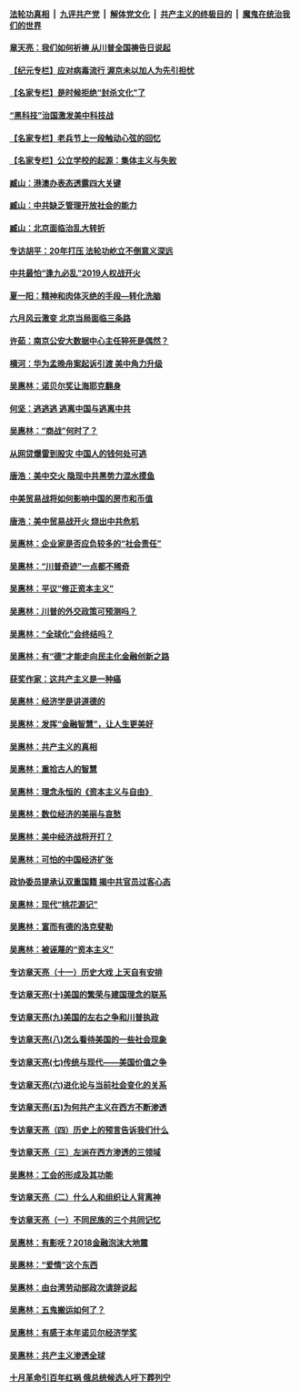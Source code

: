 

####  [法轮功真相](../../../../basic/blob/master/README.md?t=06262231) &nbsp;|&nbsp; [九评共产党](../../../../9ping.md/blob/master/README.md?t=06262231) &nbsp;|&nbsp; [解体党文化](../../../../jtdwh.md/blob/master/README.md?t=06262231)  &nbsp;|&nbsp; [共产主义的终极目的](../../../../gczydzjmd.md/blob/master/README.md?t=06262231) &nbsp;|&nbsp; [魔鬼在统治我们的世界](../../../../mgztzwmdsj.md/blob/master/README.md?t=06262231) 

#### [章天亮：我们如何祈祷 从川普全国祷告日说起](../pages/nsc423/n11944627.md?t=06262231) 

#### [【纪元专栏】应对病毒流行 渥京未以加人为先引担忧](../pages/nsc423/n11875714.md?t=06262231) 

#### [【名家专栏】是时候拒绝“封杀文化”了](../pages/nsc423/n11814093.md?t=06262231) 

#### [“黑科技”治国激发美中科技战](../pages/nsc423/n11638056.md?t=06262231) 

#### [【名家专栏】老兵节上一段触动心弦的回忆](../pages/nsc423/n11646016.md?t=06262231) 

#### [【名家专栏】公立学校的起源：集体主义与失败](../pages/nsc423/n11601833.md?t=06262231) 

#### [臧山：港澳办表态透露四大关键](../pages/nsc423/n11421628.md?t=06262231) 

#### [臧山：中共缺乏管理开放社会的能力](../pages/nsc423/n11407457.md?t=06262231) 

#### [臧山：北京面临治乱大转折](../pages/nsc423/n11406895.md?t=06262231) 

#### [专访胡平：20年打压 法轮功屹立不倒意义深远](../pages/nsc423/n11398800.md?t=06262231) 

#### [中共最怕“逢九必乱”2019人权战开火](../pages/nsc423/n11385248.md?t=06262231) 

#### [夏一阳：精神和肉体灭绝的手段—转化洗脑](../pages/nsc423/n11368250.md?t=06262231) 

#### [六月风云激变 北京当局面临三条路](../pages/nsc423/n11313668.md?t=06262231) 

#### [许茹：南京公安大数据中心主任猝死是偶然？](../pages/nsc423/n11064744.md?t=06262231) 

#### [横河：华为孟晚舟案起诉引渡 美中角力升级](../pages/nsc423/n11027230.md?t=06262231) 

#### [吴惠林：诺贝尔奖让海耶克翻身](../pages/nsc423/n10890049.md?t=06262231) 

#### [何坚：逃逃逃 逃离中国与逃离中共](../pages/nsc423/n10592891.md?t=06262231) 

#### [吴惠林：“商战”何时了？](../pages/nsc423/n10573558.md?t=06262231) 

#### [从网贷爆雷到股灾 中国人的钱何处可逃](../pages/nsc423/n10572800.md?t=06262231) 

#### [唐浩：美中交火 隐现中共黑势力混水摸鱼](../pages/nsc423/n10544040.md?t=06262231) 

#### [中美贸易战将如何影响中国的房市和币值](../pages/nsc423/n10543697.md?t=06262231) 

#### [唐浩：美中贸易战开火 烧出中共危机](../pages/nsc423/n10540126.md?t=06262231) 

#### [吴惠林：企业家是否应负较多的“社会责任”](../pages/nsc423/n10535022.md?t=06262231) 

#### [吴惠林：“川普奇迹”一点都不稀奇](../pages/nsc423/n10512808.md?t=06262231) 

#### [吴惠林：平议“修正资本主义”](../pages/nsc423/n10495724.md?t=06262231) 

#### [吴惠林：川普的外交政策可预测吗？](../pages/nsc423/n10462387.md?t=06262231) 

#### [吴惠林：“全球化”会终结吗？](../pages/nsc423/n10452838.md?t=06262231) 

#### [吴惠林：有“德”才能走向民主化金融创新之路](../pages/nsc423/n10432292.md?t=06262231) 

#### [获奖作家：这共产主义是一种癌](../pages/nsc423/n10431541.md?t=06262231) 

#### [吴惠林：经济学是讲道德的](../pages/nsc423/n10398014.md?t=06262231) 

#### [吴惠林：发挥“金融智慧”，让人生更美好](../pages/nsc423/n10375019.md?t=06262231) 

#### [吴惠林：共产主义的真相](../pages/nsc423/n10351394.md?t=06262231) 

#### [吴惠林：重拾古人的智慧](../pages/nsc423/n10337691.md?t=06262231) 

#### [吴惠林：理念永恒的《资本主义与自由》](../pages/nsc423/n10316274.md?t=06262231) 

#### [吴惠林：数位经济的美丽与哀愁](../pages/nsc423/n10292946.md?t=06262231) 

#### [吴惠林：美中经济战将开打？](../pages/nsc423/n10258825.md?t=06262231) 

#### [吴惠林：可怕的中国经济扩张](../pages/nsc423/n10219147.md?t=06262231) 

#### [政协委员提承认双重国籍 揭中共官员过客心态](../pages/nsc423/n10208809.md?t=06262231) 

#### [吴惠林：现代“桃花源记”](../pages/nsc423/n10185234.md?t=06262231) 

#### [吴惠林：富而有德的洛克斐勒](../pages/nsc423/n10142264.md?t=06262231) 

#### [吴惠林：被诬蔑的“资本主义”](../pages/nsc423/n10124816.md?t=06262231) 

#### [专访章天亮（十一）历史大戏 上天自有安排](../pages/nsc423/n10094905.md?t=06262231) 

#### [专访章天亮(十)美国的繁荣与建国理念的联系](../pages/nsc423/n10094899.md?t=06262231) 

#### [专访章天亮(九)美国的左右之争和川普执政](../pages/nsc423/n10094889.md?t=06262231) 

#### [专访章天亮(八)怎么看待美国的一些社会现象](../pages/nsc423/n10094857.md?t=06262231) 

#### [专访章天亮(七)传统与现代——美国价值之争](../pages/nsc423/n10093140.md?t=06262231) 

#### [专访章天亮(六)进化论与当前社会变化的关系](../pages/nsc423/n10092036.md?t=06262231) 

#### [专访章天亮(五)为何共产主义在西方不断渗透](../pages/nsc423/n10083620.md?t=06262231) 

#### [专访章天亮（四）历史上的预言告诉我们什么](../pages/nsc423/n10083606.md?t=06262231) 

#### [专访章天亮（三）左派在西方渗透的三领域](../pages/nsc423/n10081115.md?t=06262231) 

#### [吴惠林：工会的形成及其功能](../pages/nsc423/n10080633.md?t=06262231) 

#### [专访章天亮（二）什么人和组织让人背离神](../pages/nsc423/n10076637.md?t=06262231) 

#### [专访章天亮（一）不同民族的三个共同记忆](../pages/nsc423/n10074188.md?t=06262231) 

#### [吴惠林：有影呒？2018金融泡沫大地震](../pages/nsc423/n10040534.md?t=06262231) 

#### [吴惠林：“爱情”这个东西](../pages/nsc423/n10019423.md?t=06262231) 

#### [吴惠林：由台湾劳动部政次请辞说起](../pages/nsc423/n9979679.md?t=06262231) 

#### [吴惠林：五鬼搬运如何了？](../pages/nsc423/n9925338.md?t=06262231) 

#### [吴惠林：有感于本年诺贝尔经济学奖](../pages/nsc423/n9871883.md?t=06262231) 

#### [吴惠林：共产主义渗透全球](../pages/nsc423/n9812748.md?t=06262231) 

#### [十月革命引百年红祸 俄总统候选人吁下葬列宁](../pages/nsc423/n9810182.md?t=06262231) 

